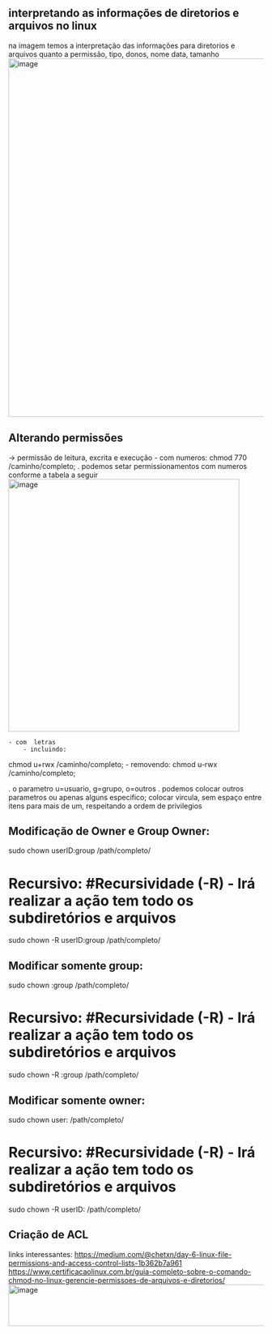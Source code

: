 ## interpretando as informações de diretorios e arquivos no linux
na imagem temos a interpretação das informações para diretorios e arquivos quanto a permissão, tipo, donos, nome data, tamanho
<img width="888" height="708" alt="image" src="https://github.com/user-attachments/assets/08c16964-4a2b-43ce-9248-0f34e1a0d748" />

## Alterando permissões
-> permissão de leitura, excrita e execução 
    - com numeros:
chmod 770 /caminho/completo;
. podemos setar permissionamentos com numeros conforme a tabela a seguir
<img width="456" height="499" alt="image" src="https://github.com/user-attachments/assets/3ca924ab-f355-416b-949a-649c983018ee" />

    - com  letras
        - incluindo:
chmod u+rwx /caminho/completo;
        - removendo:
chmod u-rwx /caminho/completo;

. o parametro u=usuario, g=grupo, o=outros
. podemos colocar outros parametros ou apenas alguns especifico; colocar vircula, sem espaço entre itens para mais de um, respeitando a ordem de privilegios

## Modificação de Owner e Group Owner: 
sudo chown userID:group /path/completo/

# Recursivo: #Recursividade (-R) - Irá realizar a ação tem todo os subdiretórios e arquivos
sudo chown -R userID:group /path/completo/

## Modificar somente group:
sudo chown :group /path/completo/

# Recursivo: #Recursividade (-R) - Irá realizar a ação tem todo os subdiretórios e arquivos
sudo chown -R :group /path/completo/

## Modificar somente owner:
sudo chown user: /path/completo/

# Recursivo: #Recursividade (-R) - Irá realizar a ação tem todo os subdiretórios e arquivos
sudo chown -R userID: /path/completo/

## Criação de ACL
links interessantes:
https://medium.com/@chetxn/day-6-linux-file-permissions-and-access-control-lists-1b362b7a961
https://www.certificacaolinux.com.br/guia-completo-sobre-o-comando-chmod-no-linux-gerencie-permissoes-de-arquivos-e-diretorios/<img width="1152" height="82" alt="image" src="https://github.com/user-attachments/assets/ca52eabb-dfca-4ece-b16c-c7f4962d3c54" />
